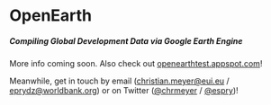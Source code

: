 # OpenEarth
##### Compiling Global Development Data via Google Earth Engine

More info coming soon. Also check out [openearthtest.appspot.com](http://openearthtest.appspot.com)!

Meanwhile, get in touch by email (christian.meyer@eui.eu / eprydz@worldbank.org) or on Twitter ([@chrmeyer](https://www.twitter.com/chrmeyer) / [@espry](https://www.twitter.com/espry))!
